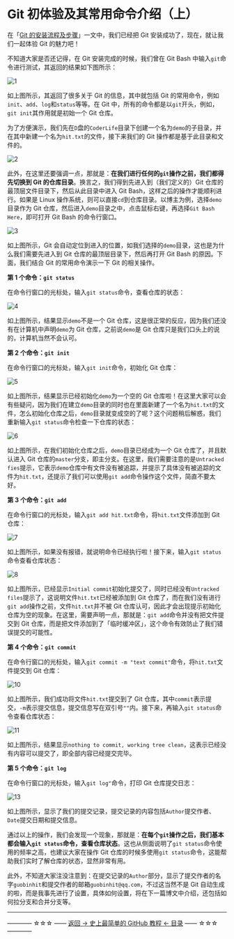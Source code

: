 # Git 初体验及其常用命令介绍（上）

在「[Git 的安装流程及步骤](https://github.com/guobinhit/cg-blog/blob/master/articles/github/tutorials/install-git.md)」一文中，我们已经把 Git 安装成功了，现在，就让我们一起体验 Git 的魅力吧！

不知道大家是否还记得，在 Git 安装完成的时候，我们曾在 Git Bash 中输入`git`命令进行测试，其返回的结果如下图所示：

![1](http://img.blog.csdn.net/20170402165429777)

如上图所示，其返回了很多关于 Git 的信息，其中就包括 Git 的常用命令，例如`init`、`add`、`log`和`status`等等。在 Git 中，所有的命令都是以`git`开头，例如，`git init`其作用就是初始一个 Git 仓库。

为了方便演示，我们先在`D`盘的`CoderLife`目录下创建一个名为`demo`的子目录，并在其中新建一个名为`hit.txt`的文件，接下来我们的 Git 操作都是基于此目录和文件的。

![2](http://img.blog.csdn.net/20170402191221430)

此外，在这里还要强调一点，那就是：**在我们进行任何的`git`操作之前，我们都得先切换到 Git 的仓库目录**。换言之，我们得到先进入到（我们定义的）Git 仓库的最顶层文件目录下，然后从此目录中进入 Git Bash，这样之后的操作才能顺利进行。如果是 Linux 操作系统，则可以直接`cd`到仓库目录。以博主为例，选择`demo`目录作为 Git 仓库，然后进入`demo`目录之中，点击鼠标右键，再选择`Git Bash Here`，即可打开 Git Bash 的命令行窗口。

![3](http://img.blog.csdn.net/20170402191936299)

如上图所示，Git 会自动定位到进入的位置，如我们选择的`demo`目录，这也是为什么我们需要先进入到 Git 仓库的最顶层目录下，然后再打开 Git Bash 的原因。下面，我们结合 Git 的常用命令演示一下 Git 的相关操作。

**第 1 个命令：`git status`**

在命令行窗口的光标处，输入`git status`命令，查看仓库的状态：

![4](http://img.blog.csdn.net/20170402192736272)

如上图所示，结果显示`demo`不是一个 Git 仓库，这是很正常的反应，因为我们还没有在计算机中声明`demo`为 Git 仓库，之前说`demo`是 Git 仓库只是我们口头上的说的，计算机当然不会认可。

**第 2 个命令：`git init`**

在命令行窗口的光标处，输入`git init`命令，初始化 Git 仓库：

![5](http://img.blog.csdn.net/20170402193957138)

如上图所示，结果显示已经初始化`demo`为一个空的 Git 仓库啦！在这里大家可以会有些疑问，因为我们在建立`demo`目录的同时也在里面新建了一个名为`hit.txt`的文件，怎么初始化仓库之后，`demo`目录就变成空的了呢？这个问题稍后解惑，我们重新输入`git status`命令检查一下仓库的状态：

![6](http://img.blog.csdn.net/20170402194558093)

如上图所示，在我们初始化仓库之后，`demo`目录已经成为一个 Git 仓库了，并且默认进入 Git 仓库的`master`分支，即主分支。在这里，我们需要注意的是`Untracked fies`提示，它表示`demo`仓库中有文件没有被追踪，并提示了具体没有被追踪的文件为`hit.txt`，还提示了我们可以使用`git add`命令操作这个文件，简直不要太好。

**第 3 个命令：`git add`**

在命令行窗口的光标处，输入`git add hit.txt`命令，将`hit.txt`文件添加到 Git 仓库：

![7](http://img.blog.csdn.net/20170402205208648)

如上图所示，如果没有报错，就说明命令已经执行啦！接下来，输入`git status`命令查看仓库状态：

![8](http://img.blog.csdn.net/20170402205511871)

如上图所示，已经显示`Initial commit`初始化提交了，同时已经没有`Untracked files`提示了，这说明文件`hit.txt`已经被添加到 Git 仓库了，而在我们没有进行`git add`操作之前，文件`hit.txt`并不被 Git 仓库认可，因此才会出现提示初始化仓库为空的现象。在这里，需要声明一点，那就是：`git add`命令并没有把文件提交到 Git 仓库，而是把文件添加到了「临时缓冲区」，这个命令有效防止了我们错误提交的可能性。

**第 4 个命令：`git commit`**

在命令行窗口的光标处，输入`git commit -m "text commit"`命令，将`hit.txt`文件提交到 Git 仓库：

![10](http://img.blog.csdn.net/20170402210849218)

如上图所示，我们成功将文件`hit.txt`提交到了 Git 仓库，其中`commit`表示提交，`-m`表示提交信息，提交信息写在双引号`""`内。接下来，再输入`git status`命令查看仓库状态：

![11](http://img.blog.csdn.net/20170402211438305)

如上图所示，结果显示`nothing to commit, working tree clean`，这表示已经没有内容可以提交了，即全部内容已经提交完毕。

**第 5 个命令：`git log`**

在命令行窗口的光标处，输入`git log"`命令，打印 Git 仓库提交日志：

![13](http://img.blog.csdn.net/20170402212109154)

如上图所示，显示了我们的提交记录，提交记录的内容包括`Author`提交作者、`Date`提交日期和提交信息。

通过以上的操作，我们会发现一个现象，那就是：**在每个`git`操作之后，我们基本都会输入`git status`命令，查看仓库状态**。这也从侧面说明了`git status`命令使用的频率之高，也建议大家在操作 Git 仓库的时候多使用`git status`命令，这能帮助我们实时了解仓库的状态，显然非常有用。

此外，不知道大家注没注意到：在提交记录的`Author`部分，显示了提交作者的名字`guobinhit`和提交作者的邮箱`guobinhit@qq.com`，不过这当然不是 Git 自动生成的啦，而是我事先进行了设置，具体如何设置，将在下一篇博文中介绍，还包括如何拉分支和合并分支等。


----------
———— ☆☆☆ —— [返回 -> 史上最简单的 GitHub 教程 <- 目录](https://github.com/guobinhit/cg-blog/blob/master/articles/github/GITHUB_README.md) —— ☆☆☆ ————
